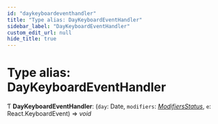 ```yaml
---
id: "daykeyboardeventhandler"
title: "Type alias: DayKeyboardEventHandler"
sidebar_label: "DayKeyboardEventHandler"
custom_edit_url: null
hide_title: true
---
```


# Type alias: DayKeyboardEventHandler

Ƭ **DayKeyboardEventHandler**: (`day`: Date, `modifiers`: [*ModifiersStatus*](modifiersstatus.md), `e`: React.KeyboardEvent) => *void*
